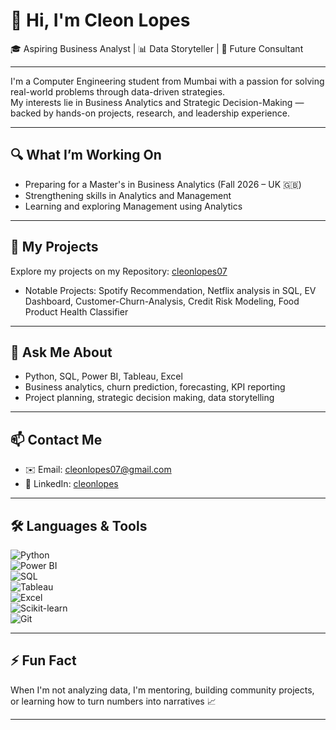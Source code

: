 # 👋 Hi, I'm Cleon Lopes  
🎓 Aspiring Business Analyst | 📊 Data Storyteller | 💼 Future Consultant

---

I'm a Computer Engineering student from Mumbai with a passion for solving real-world problems through data-driven strategies.  
My interests lie in Business Analytics and Strategic Decision-Making — backed by hands-on projects, research, and leadership experience.

---

## 🔍 What I’m Working On
- Preparing for a Master's in Business Analytics (Fall 2026 – UK 🇬🇧)
- Strengthening skills in Analytics and Management
- Learning and exploring Management using Analytics 

---

## 📂 My Projects
Explore my projects on my Repository: [cleonlopes07](https://github.com/CleonLopes07?tab=repositories)    
- Notable Projects: Spotify Recommendation, Netflix analysis in SQL, EV Dashboard, Customer-Churn-Analysis, Credit Risk Modeling, Food Product Health Classifier

---

## 🧠 Ask Me About
- Python, SQL, Power BI, Tableau, Excel  
- Business analytics, churn prediction, forecasting, KPI reporting  
- Project planning, strategic decision making, data storytelling

---

## 📫 Contact Me
- ✉️ Email: cleonlopes07@gmail.com  
- 🔗 LinkedIn: [cleonlopes](https://linkedin.com/in/cleonlopes)  

---

## 🛠️ Languages & Tools  
![Python](https://img.shields.io/badge/-Python-black?style=flat-square&logo=python)  
![Power BI](https://img.shields.io/badge/-PowerBI-F2C811?style=flat-square&logo=powerbi)  
![SQL](https://img.shields.io/badge/-SQL-4479A1?style=flat-square&logo=postgresql&logoColor=white)  
![Tableau](https://img.shields.io/badge/-Tableau-E97627?style=flat-square&logo=tableau&logoColor=white)  
![Excel](https://img.shields.io/badge/-Excel-217346?style=flat-square&logo=microsoft-excel&logoColor=white)  
![Scikit-learn](https://img.shields.io/badge/-Scikit_Learn-F7931E?style=flat-square&logo=scikit-learn&logoColor=white)  
![Git](https://img.shields.io/badge/-Git-black?style=flat-square&logo=git) 

---

## ⚡ Fun Fact  
When I'm not analyzing data, I'm mentoring, building community projects, or learning how to turn numbers into narratives 📈

---

